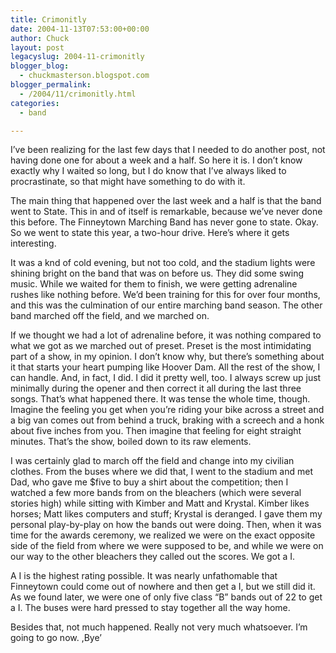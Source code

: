 ```yaml
---
title: Crimonitly
date: 2004-11-13T07:53:00+00:00
author: Chuck
layout: post
legacyslug: 2004-11-crimonitly
blogger_blog:
  - chuckmasterson.blogspot.com
blogger_permalink:
  - /2004/11/crimonitly.html
categories:
  - band

---
```

I’ve been realizing for the last few days that I needed to do another post, not
having done one for about a week and a half. So here it is. I don’t know
exactly why I waited so long, but I do know that I’ve always liked to
procrastinate, so that might have something to do with it.  

The main thing that happened over the last week and a half is that the band
went to State. This in and of itself is remarkable, because we’ve never done
this before. The Finneytown Marching Band has never gone to state. Okay. So we
went to state this year, a two-hour drive. Here’s where it gets interesting.  

It was a knd of cold evening, but not too cold, and the stadium lights were
shining bright on the band that was on before us. They did some swing music.
While we waited for them to finish, we were getting adrenaline rushes like
nothing before. We’d been training for this for over four months, and this was
the culmination of our entire marching band season. The other band marched off
the field, and we marched on.

If we thought we had a lot of adrenaline before, it was nothing compared to
what we got as we marched out of preset. Preset is the most intimidating part
of a show, in my opinion. I don’t know why, but there’s something about it that
starts your heart pumping like Hoover Dam. All the rest of the show, I can
handle. And, in fact, I did. I did it pretty well, too. I always screw up just
minimally during the opener and then correct it all during the last three
songs. That’s what happened there. It was tense the whole time, though. Imagine
the feeling you get when you’re riding your bike across a street and a big van
comes out from behind a truck, braking with a screech and a honk about five
inches from you. Then imagine that feeling for eight straight minutes. That’s
the show, boiled down to its raw elements.

I was certainly glad to march off the field and change into my civilian
clothes. From the buses where we did that, I went to the stadium and met Dad,
who gave me $five to buy a shirt about the competition; then I watched a few
more bands from on the bleachers (which were several stories high) while
sitting with Kimber and Matt and Krystal. Kimber likes horses; Matt likes
computers and stuff; Krystal is deranged. I gave them my personal play-by-play
on how the bands out were doing. Then, when it was time for the awards
ceremony, we realized we were on the exact opposite side of the field from
where we were supposed to be, and while we were on our way to the other
bleachers they called out the scores. We got a I.

A I is the highest rating possible. It was nearly unfathomable that Finneytown
could come out of nowhere and then get a I, but we still did it. As we found
later, we were one of only five class “B” bands out of 22 to get a I. The buses
were hard pressed to stay together all the way home.

Besides that, not much happened. Really not very much whatsoever. I’m going to
go now. ,Bye’

